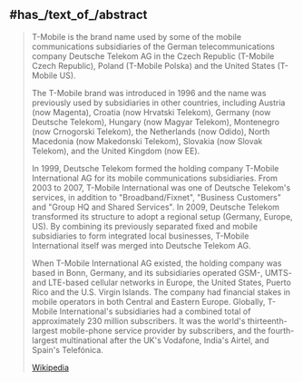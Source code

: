 

## #has_/text_of_/abstract 

> T-Mobile is the brand name used by some of the mobile communications subsidiaries of the German telecommunications company Deutsche Telekom AG in the Czech Republic (T-Mobile Czech Republic), Poland (T-Mobile Polska) and the United States (T-Mobile US).
>
> The T-Mobile brand was introduced in 1996 and the name was previously used by subsidiaries in other countries, including Austria (now Magenta), Croatia (now Hrvatski Telekom), Germany (now Deutsche Telekom), Hungary (now Magyar Telekom), Montenegro (now Crnogorski Telekom), the Netherlands (now Odido), North Macedonia (now Makedonski Telekom), Slovakia (now Slovak Telekom), and the United Kingdom (now EE).
>
> In 1999, Deutsche Telekom formed the holding company T-Mobile International AG for its mobile communications subsidiaries. From 2003 to 2007, T-Mobile International was one of Deutsche Telekom's services, in addition to "Broadband/Fixnet", "Business Customers" and "Group HQ and Shared Services". In 2009, Deutsche Telekom transformed its structure to adopt a regional setup (Germany, Europe, US). By combining its previously separated fixed and mobile subsidiaries to form integrated local businesses, T-Mobile International itself was merged into Deutsche Telekom AG.
>
> When T-Mobile International AG existed, the holding company was based in Bonn, Germany, and its subsidiaries operated GSM-, UMTS- and LTE-based cellular networks in Europe, the United States, Puerto Rico and the U.S. Virgin Islands. The company had financial stakes in mobile operators in both Central and Eastern Europe. Globally, T-Mobile International's subsidiaries had a combined total of approximately 230 million subscribers. It was the world's thirteenth-largest mobile-phone service provider by subscribers, and the fourth-largest multinational after the UK's Vodafone, India's Airtel, and Spain's Telefónica.
>
> [Wikipedia](https://en.wikipedia.org/wiki/T-Mobile%20(brand)) 

